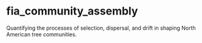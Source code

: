 fia_community_assembly
======================

Quantifying the processes of selection, dispersal, and drift in shaping North American tree communities.